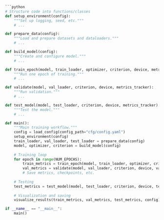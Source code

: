 
```python
```python
# Structure code into functions/classes
def setup_environment(config):
    """Set up logging, seed, etc."""
    # ...

def prepare_data(config):
    """Load and prepare datasets and dataloaders."""
    # ...

def build_model(config):
    """Create and configure model."""
    # ...

def train_epoch(model, train_loader, optimizer, criterion, device, metrics_tracker):
    """Run one epoch of training."""
    # ...

def validate(model, val_loader, criterion, device, metrics_tracker):
    """Run validation."""
    # ...

def test_model(model, test_loader, criterion, device, metrics_tracker):
    """Test the model."""
    # ...

def main():
    """Main training workflow."""
    config = load_config(config_path="cfg/config.yaml")
    setup_environment(config)
    train_loader, val_loader, test_loader = prepare_data(config)
    model, optimizer, criterion = build_model(config)
    
    # Training loop
    for epoch in range(NUM_EPOCHS):
        train_metrics = train_epoch(model, train_loader, optimizer, criterion, device, train_metrics_tracker)
        val_metrics = validate(model, val_loader, criterion, device, val_metrics_tracker)
        # Save metrics, checkpoints, etc.
    
    # Testing
    test_metrics = test_model(model, test_loader, criterion, device, test_metrics_tracker)
    
    # Visualization and saving
    visualize_results(train_metrics, val_metrics, test_metrics, config)

if __name__ == "__main__":
    main()

```
```